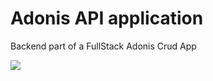 # Adonis API application

Backend part of a FullStack Adonis Crud App

![](http://g.recordit.co/1zgKkVEG6f.gif)
